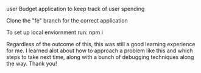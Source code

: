 user Budget application to keep track of user spending

Clone the "fe" branch for the correct application

To set up local enviornment
run: npm i


Regardless of the outcome of this, this was still a good learning experience for me. I learned alot about how to approach a problem like this and which steps to take next time, along with a bunch of debugging techniques along the way. Thank you!
